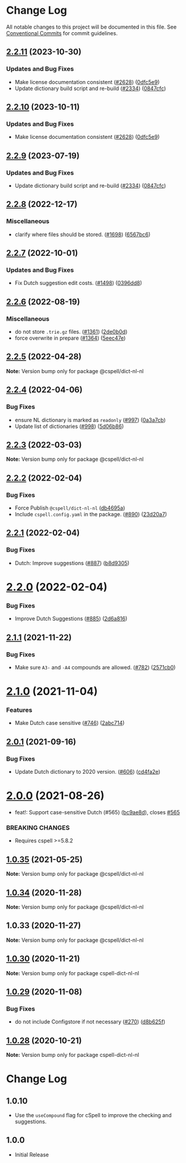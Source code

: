 # Change Log

All notable changes to this project will be documented in this file.
See [Conventional Commits](https://conventionalcommits.org) for commit guidelines.

## [2.2.11](https://github.com/mwarres/cspell-dicts/compare/@cspell/dict-nl-nl-v2.2.10...@cspell/dict-nl-nl@2.2.11) (2023-10-30)


### Updates and Bug Fixes

* Make license documentation consistent ([#2628](https://github.com/mwarres/cspell-dicts/issues/2628)) ([0dfc5e9](https://github.com/mwarres/cspell-dicts/commit/0dfc5e918d475a9694ce64bdc74c473d6097af62))
* Update dictionary build script and re-build ([#2334](https://github.com/mwarres/cspell-dicts/issues/2334)) ([0847cfc](https://github.com/mwarres/cspell-dicts/commit/0847cfc9623018940e7761e08eeba0ec7c0a320e))

## [2.2.10](https://github.com/streetsidesoftware/cspell-dicts/compare/@cspell/dict-nl-nl@2.2.9...@cspell/dict-nl-nl@2.2.10) (2023-10-11)


### Updates and Bug Fixes

* Make license documentation consistent ([#2628](https://github.com/streetsidesoftware/cspell-dicts/issues/2628)) ([0dfc5e9](https://github.com/streetsidesoftware/cspell-dicts/commit/0dfc5e918d475a9694ce64bdc74c473d6097af62))

## [2.2.9](https://github.com/streetsidesoftware/cspell-dicts/compare/@cspell/dict-nl-nl@2.2.8...@cspell/dict-nl-nl@2.2.9) (2023-07-19)


### Updates and Bug Fixes

* Update dictionary build script and re-build ([#2334](https://github.com/streetsidesoftware/cspell-dicts/issues/2334)) ([0847cfc](https://github.com/streetsidesoftware/cspell-dicts/commit/0847cfc9623018940e7761e08eeba0ec7c0a320e))

## [2.2.8](https://github.com/streetsidesoftware/cspell-dicts/compare/@cspell/dict-nl-nl@2.2.7...@cspell/dict-nl-nl@2.2.8) (2022-12-17)


### Miscellaneous

* clarify where files should be stored. ([#1698](https://github.com/streetsidesoftware/cspell-dicts/issues/1698)) ([6567bc6](https://github.com/streetsidesoftware/cspell-dicts/commit/6567bc62130404cb32945bdcc3bf07316c839396))

## [2.2.7](https://github.com/streetsidesoftware/cspell-dicts/compare/@cspell/dict-nl-nl@2.2.6...@cspell/dict-nl-nl@2.2.7) (2022-10-01)


### Updates and Bug Fixes

* Fix Dutch suggestion edit costs. ([#1498](https://github.com/streetsidesoftware/cspell-dicts/issues/1498)) ([0396dd8](https://github.com/streetsidesoftware/cspell-dicts/commit/0396dd8f811b45e0cd5287f559d29eb09489c7be))

## [2.2.6](https://github.com/streetsidesoftware/cspell-dicts/compare/@cspell/dict-nl-nl@2.2.5...@cspell/dict-nl-nl@2.2.6) (2022-08-19)


### Miscellaneous

* do not store `.trie.gz` files. ([#1361](https://github.com/streetsidesoftware/cspell-dicts/issues/1361)) ([2de0b0d](https://github.com/streetsidesoftware/cspell-dicts/commit/2de0b0df4b8addfd69e2e6899c05f8b502799b7c))
* force overwrite in prepare ([#1364](https://github.com/streetsidesoftware/cspell-dicts/issues/1364)) ([5eec47e](https://github.com/streetsidesoftware/cspell-dicts/commit/5eec47e223f1dd6370fcbc3c1b6b0361c92bbddf))

## [2.2.5](https://github.com/streetsidesoftware/cspell-dicts/compare/@cspell/dict-nl-nl@2.2.4...@cspell/dict-nl-nl@2.2.5) (2022-04-28)

**Note:** Version bump only for package @cspell/dict-nl-nl





## [2.2.4](https://github.com/streetsidesoftware/cspell-dicts/compare/@cspell/dict-nl-nl@2.2.3...@cspell/dict-nl-nl@2.2.4) (2022-04-06)


### Bug Fixes

* ensure NL dictionary is marked as `readonly` ([#997](https://github.com/streetsidesoftware/cspell-dicts/issues/997)) ([0a3a7cb](https://github.com/streetsidesoftware/cspell-dicts/commit/0a3a7cb3f3085d7fe4f16d21bc926cd5f81c0831))
* Update list of dictionaries ([#998](https://github.com/streetsidesoftware/cspell-dicts/issues/998)) ([5d06b86](https://github.com/streetsidesoftware/cspell-dicts/commit/5d06b869783be66701e2fc22de59bfa4715d0216))





## [2.2.3](https://github.com/streetsidesoftware/cspell-dicts/compare/@cspell/dict-nl-nl@2.2.2...@cspell/dict-nl-nl@2.2.3) (2022-03-03)

**Note:** Version bump only for package @cspell/dict-nl-nl





## [2.2.2](https://github.com/streetsidesoftware/cspell-dicts/compare/@cspell/dict-nl-nl@2.2.1...@cspell/dict-nl-nl@2.2.2) (2022-02-04)


### Bug Fixes

* Force Publish `@cspell/dict-nl-nl` ([db4695a](https://github.com/streetsidesoftware/cspell-dicts/commit/db4695a9ff965200c49e897c09308571d0a36d6c))
* Include `cspell.config.yaml` in the package. ([#890](https://github.com/streetsidesoftware/cspell-dicts/issues/890)) ([23d20a7](https://github.com/streetsidesoftware/cspell-dicts/commit/23d20a766c7de1d2a28129ce65e2cfe77febd317))





## [2.2.1](https://github.com/streetsidesoftware/cspell-dicts/compare/@cspell/dict-nl-nl@2.2.0...@cspell/dict-nl-nl@2.2.1) (2022-02-04)


### Bug Fixes

* Dutch: Improve suggestions ([#887](https://github.com/streetsidesoftware/cspell-dicts/issues/887)) ([b8d9305](https://github.com/streetsidesoftware/cspell-dicts/commit/b8d930569e285856b7d0e7fab3116df9029c911b))





# [2.2.0](https://github.com/streetsidesoftware/cspell-dicts/compare/@cspell/dict-nl-nl@2.1.1...@cspell/dict-nl-nl@2.2.0) (2022-02-04)


### Bug Fixes

* Improve Dutch Suggestions ([#885](https://github.com/streetsidesoftware/cspell-dicts/issues/885)) ([2d6a816](https://github.com/streetsidesoftware/cspell-dicts/commit/2d6a816e1ea04a2ca7fec55ba61f7ca28212d3cc))





## [2.1.1](https://github.com/streetsidesoftware/cspell-dicts/compare/@cspell/dict-nl-nl@2.1.0...@cspell/dict-nl-nl@2.1.1) (2021-11-22)


### Bug Fixes

* Make sure `A3-` and `-A4` compounds are allowed. ([#782](https://github.com/streetsidesoftware/cspell-dicts/issues/782)) ([2571cb0](https://github.com/streetsidesoftware/cspell-dicts/commit/2571cb0d3667d7ee3605006b00e14005f92acd4c))





# [2.1.0](https://github.com/streetsidesoftware/cspell-dicts/compare/@cspell/dict-nl-nl@2.0.1...@cspell/dict-nl-nl@2.1.0) (2021-11-04)


### Features

* Make Dutch case sensitive ([#746](https://github.com/streetsidesoftware/cspell-dicts/issues/746)) ([2abc714](https://github.com/streetsidesoftware/cspell-dicts/commit/2abc7143c9e838cc43182f3cde3d167483117417))





## [2.0.1](https://github.com/streetsidesoftware/cspell-dicts/compare/@cspell/dict-nl-nl@2.0.0...@cspell/dict-nl-nl@2.0.1) (2021-09-16)


### Bug Fixes

* Update Dutch dictionary to 2020 version. ([#606](https://github.com/streetsidesoftware/cspell-dicts/issues/606)) ([cd4fa2e](https://github.com/streetsidesoftware/cspell-dicts/commit/cd4fa2e18fa7738eee08800e37cb029c3fa7f6fe))





# [2.0.0](https://github.com/streetsidesoftware/cspell-dicts/compare/@cspell/dict-nl-nl@1.0.35...@cspell/dict-nl-nl@2.0.0) (2021-08-26)


* feat!: Support case-sensitive Dutch (#565) ([bc9ae8d](https://github.com/streetsidesoftware/cspell-dicts/commit/bc9ae8dfa087cffa506219d1c31e4ada28a49409)), closes [#565](https://github.com/streetsidesoftware/cspell-dicts/issues/565)


### BREAKING CHANGES

* Requires cspell >=5.8.2





## [1.0.35](https://github.com/streetsidesoftware/cspell-dicts/compare/@cspell/dict-nl-nl@1.0.34...@cspell/dict-nl-nl@1.0.35) (2021-05-25)

**Note:** Version bump only for package @cspell/dict-nl-nl





## [1.0.34](https://github.com/streetsidesoftware/cspell-dicts/compare/@cspell/dict-nl-nl@1.0.33...@cspell/dict-nl-nl@1.0.34) (2020-11-28)

**Note:** Version bump only for package @cspell/dict-nl-nl





## 1.0.33 (2020-11-27)

**Note:** Version bump only for package @cspell/dict-nl-nl





## [1.0.30](https://github.com/streetsidesoftware/cspell-dicts/compare/cspell-dict-nl-nl@1.0.29...cspell-dict-nl-nl@1.0.30) (2020-11-21)

**Note:** Version bump only for package cspell-dict-nl-nl

## [1.0.29](https://github.com/streetsidesoftware/cspell-dicts/compare/cspell-dict-nl-nl@1.0.28...cspell-dict-nl-nl@1.0.29) (2020-11-08)

### Bug Fixes

- do not include Configstore if not necessary ([#270](https://github.com/streetsidesoftware/cspell-dicts/issues/270)) ([d8b625f](https://github.com/streetsidesoftware/cspell-dicts/commit/d8b625f2f42d5cc6c4a9390216ac1e5037886e44))

## [1.0.28](https://github.com/streetsidesoftware/cspell-dicts/compare/cspell-dict-nl-nl@1.0.27...cspell-dict-nl-nl@1.0.28) (2020-10-21)

**Note:** Version bump only for package cspell-dict-nl-nl

# Change Log

## 1.0.10

- Use the `useCompound` flag for cSpell to improve the checking and suggestions.

## 1.0.0

- Initial Release
